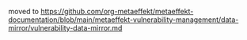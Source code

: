 moved to https://github.com/org-metaeffekt/metaeffekt-documentation/blob/main/metaeffekt-vulnerability-management/data-mirror/vulnerability-data-mirror.md